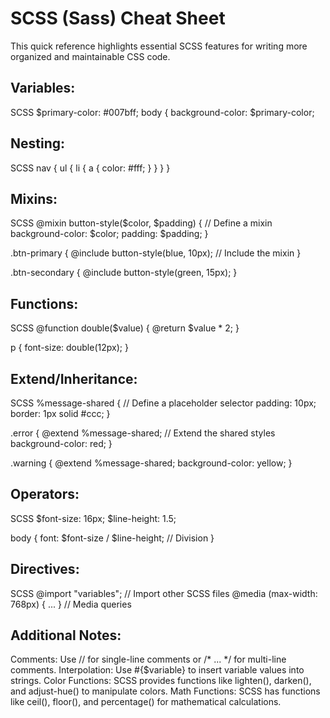 # SCSS (Sass) Cheat Sheet
This quick reference highlights essential SCSS features for writing more organized and maintainable CSS code.

## Variables:
SCSS
$primary-color: #007bff; 
body {
    background-color: $primary-color; 

## Nesting:
SCSS 
nav { 
    ul { 
        li { 
            a { 
                color: #fff; 
            } 
        } 
    } 
}

## Mixins:
SCSS
@mixin button-style($color, $padding) {  // Define a mixin
    background-color: $color;
    padding: $padding;
}

.btn-primary { 
    @include button-style(blue, 10px);  // Include the mixin
}

.btn-secondary {
    @include button-style(green, 15px); 
}

## Functions:
SCSS
@function double($value) {
    @return $value * 2;
}

p {
    font-size: double(12px);
}

## Extend/Inheritance:
SCSS
%message-shared {  // Define a placeholder selector
    padding: 10px;
    border: 1px solid #ccc;
}

.error {
    @extend %message-shared;  // Extend the shared styles
    background-color: red;
}

.warning {
    @extend %message-shared;
    background-color: yellow;
}

## Operators:
SCSS
$font-size: 16px;
$line-height: 1.5;

body {
    font: $font-size / $line-height;  // Division
}

## Directives:
SCSS
@import "variables"; // Import other SCSS files
@media (max-width: 768px) { ... } // Media queries

## Additional Notes:

Comments: Use // for single-line comments or /* ... */ for multi-line comments.
Interpolation: Use #{$variable} to insert variable values into strings.
Color Functions: SCSS provides functions like lighten(), darken(), and adjust-hue() to manipulate colors.
Math Functions: SCSS has functions like ceil(), floor(), and percentage() for mathematical calculations.